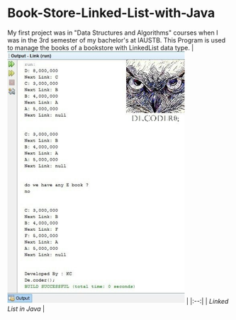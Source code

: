 # Book-Store-Linked-List-with-Java

My first project was in "Data Structures and Algorithms" courses when I was in the 3rd semester of my bachelor's at IAUSTB. This Program is used to manage the books of a bookstore with LinkedList data type.
| <img src="out.jpg" alt="BookStore with Linked List" width="400"/> | 
|:--:| 
| *Linked List in Java* |
